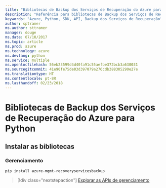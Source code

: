 ```yaml
---
title: "Bibliotecas de Backup dos Serviços de Recuperação do Azure para Python"
description: "Referência para bibliotecas de Backup dos Serviços de Recuperação do Azure para Python"
keywords: "Azure, Python, SDK, API, Backup dos Serviços de Recuperação"
author: sptramer
ms.author: sttramer
manager: douge
ms.date: 07/10/2017
ms.topic: article
ms.prod: azure
ms.technology: azure
ms.devlang: python
ms.service: multiple
ms.openlocfilehash: 56eb23599d4d40fa91c55aefbe372bcb3a630031
ms.sourcegitcommit: 41e90fe75de03d397079a276cdb388305290e27e
ms.translationtype: HT
ms.contentlocale: pt-BR
ms.lasthandoff: 02/23/2018
---
```

# <a name="azure-recovery-services-backup-libraries-for-python"></a>Bibliotecas de Backup dos Serviços de Recuperação do Azure para Python

## <a name="install-the-libraries"></a>Instalar as bibliotecas


### <a name="management"></a>Gerenciamento

```bash
pip install azure-mgmt-recoveryservicesbackup
```
> [!div class="nextstepaction"]
> [Explorar as APIs de gerenciamento](/python/api/overview/azure/recoveryservicesbackup/management)